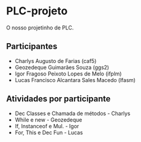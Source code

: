 # PLC-projeto

O nosso projetinho de PLC.

## Participantes

- Charlys Augusto de Farias (caf5)
- Geozedeque Guimarães Souza (ggs2)
- Igor Fragoso Peixoto Lopes de Melo (ifplm)
- Lucas Francisco Alcantara Sales Macedo (lfasm)

## Atividades por participante

- Dec Classes e Chamada de métodos - Charlys
- While e new - Geozedeque
- If, Instanceof e Mul. - Igor
- For, This e Dec Fun - Lucas
